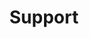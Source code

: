---
title: Support
tags: ["support", "help", "assistance", "aid", "customer", "service", "assist"]
icon: support
svg: '<svg xmlns="http://www.w3.org/2000/svg" width="24" height="24" fill="none" viewBox="0 0 24 24" stroke-width="1.5" stroke-linecap="round" stroke-linejoin="round" stroke="currentColor"><path d="M21 12a9 9 0 1 1-18 0 9 9 0 0 1 18 0"/><path d="m18 6-3.525 3.525M6 18l3.525-3.525M6 6l3.525 3.525M18 18l-3.525-3.525m-4.95 0c-1.348-1.348-1.348-3.601 0-4.95m0 4.95c1.348 1.348 3.601 1.348 4.95 0m0 0c1.348-1.348 1.348-3.601 0-4.95m0 0c-1.348-1.348-3.601-1.348-4.95 0"/></svg>'
---